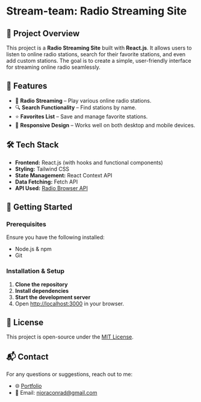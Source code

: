 # Stream-team: Radio Streaming Site

## 📌 Project Overview

This project is a **Radio Streaming Site** built with **React.js**. It allows users to listen to online radio stations, search for their favorite stations, and even add custom stations. The goal is to create a simple, user-friendly interface for streaming online radio seamlessly.

## 🎯 Features

- 🎵 **Radio Streaming** – Play various online radio stations.
- 🔍 **Search Functionality** – Find stations by name.
- ⭐ **Favorites List** – Save and manage favorite stations.
- 📱 **Responsive Design** – Works well on both desktop and mobile devices.

## 🛠️ Tech Stack

- **Frontend:** React.js (with hooks and functional components)
- **Styling:** Tailwind CSS
- **State Management:** React Context API
- **Data Fetching:** Fetch API
- **API Used:** [Radio Browser API](https://api.radio-browser.info/)

## 🚀 Getting Started

### Prerequisites

Ensure you have the following installed:

- Node.js & npm
- Git

### Installation & Setup

1. **Clone the repository**
2. **Install dependencies**
3. **Start the development server**
4. Open [http://localhost:3000](http://localhost:3000) in your browser.

## 📜 License

This project is open-source under the [MIT License](LICENSE).

## 📬 Contact

For any questions or suggestions, reach out to me:

- 🌐 [Portfolio](https://jump3rx.github.io)
- 📧 Email: [njoraconrad@gmail.com](mailto:njoraconrad@gmail.com)

